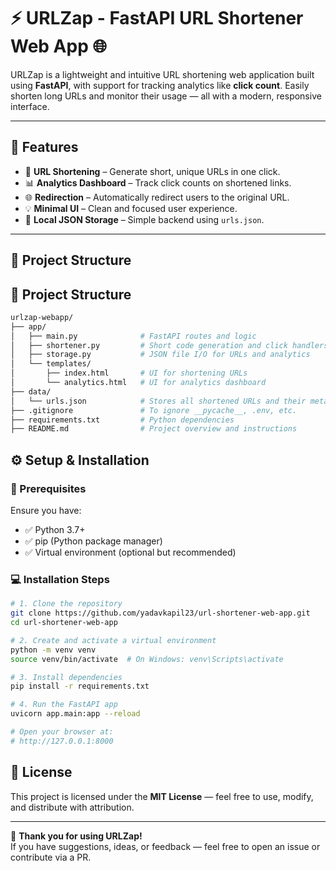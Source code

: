 # ⚡ URLZap - FastAPI URL Shortener Web App 🌐

URLZap is a lightweight and intuitive URL shortening web application built using **FastAPI**, with support for tracking analytics like **click count**. Easily shorten long URLs and monitor their usage — all with a modern, responsive interface.

---

## 🚀 Features

- 🔗 **URL Shortening** – Generate short, unique URLs in one click.
- 📊 **Analytics Dashboard** – Track click counts on shortened links.
- 🌐 **Redirection** – Automatically redirect users to the original URL.
- 💡 **Minimal UI** – Clean and focused user experience.
- 💾 **Local JSON Storage** – Simple backend using `urls.json`.

---

## 📁 Project Structure
## 📁 Project Structure

```bash
urlzap-webapp/
├── app/
│   ├── main.py              # FastAPI routes and logic
│   ├── shortener.py         # Short code generation and click handlers
│   ├── storage.py           # JSON file I/O for URLs and analytics
│   └── templates/
│       ├── index.html       # UI for shortening URLs
│       └── analytics.html   # UI for analytics dashboard
├── data/
│   └── urls.json            # Stores all shortened URLs and their metadata
├── .gitignore               # To ignore __pycache__, .env, etc.
├── requirements.txt         # Python dependencies
├── README.md                # Project overview and instructions

```

## ⚙️ Setup & Installation

### 🔧 Prerequisites

Ensure you have:

- ✅ Python 3.7+
- ✅ pip (Python package manager)
- ✅ Virtual environment (optional but recommended)

### 💻 Installation Steps

```bash
# 1. Clone the repository
git clone https://github.com/yadavkapil23/url-shortener-web-app.git
cd url-shortener-web-app

# 2. Create and activate a virtual environment
python -m venv venv
source venv/bin/activate  # On Windows: venv\Scripts\activate

# 3. Install dependencies
pip install -r requirements.txt

# 4. Run the FastAPI app
uvicorn app.main:app --reload

# Open your browser at:
# http://127.0.0.1:8000

```
## 📄 License

This project is licensed under the **MIT License** — feel free to use, modify, and distribute with attribution.

---

🎉 **Thank you for using URLZap!**  
If you have suggestions, ideas, or feedback — feel free to open an issue or contribute via a PR.

